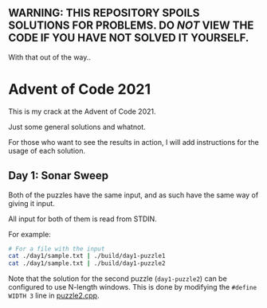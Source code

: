## WARNING: THIS REPOSITORY SPOILS SOLUTIONS FOR PROBLEMS. DO *NOT* VIEW THE CODE IF YOU HAVE NOT SOLVED IT YOURSELF.

With that out of the way..

# Advent of Code 2021

This is my crack at the Advent of Code 2021.

Just some general solutions and whatnot.

For those who want to see the results in action, I will add instructions for the usage of each solution.

## Day 1: Sonar Sweep

Both of the puzzles have the same input, and as such have the same way of giving it input.

All input for both of them is read from STDIN.

For example:

```sh
# For a file with the input
cat ./day1/sample.txt | ./build/day1-puzzle1
cat ./day1/sample.txt | ./build/day1-puzzle2
```

Note that the solution for the second puzzle (`day1-puzzle2`) can be configured to use N-length windows.
This is done by modifying the `#define WIDTH 3` line in [puzzle2.cpp](./day1/puzzle2.cpp).
